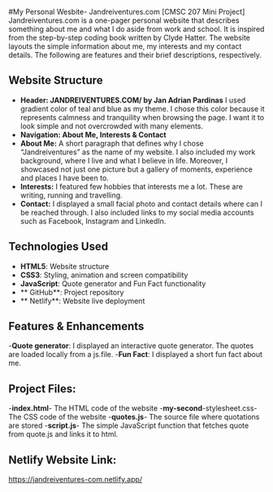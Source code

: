 #My Personal Wesbite- Jandreiventures.com [CMSC 207 Mini Project]
Jandreiventures.com is a one-pager personal website that describes something about me and what I do aside from work and school. It is inspired from the step-by-step coding book written by Clyde Hatter. The website layouts the simple information about me, my interests and my contact details. The following are features and their brief descriptions, respectively. 

## Website Structure
- **Header: JANDREIVENTURES.COM/ by Jan Adrian Pardinas**
I used gradient color of teal and blue as my theme. I chose this color because it represents calmness and tranquility when browsing the page. I want it to look simple and not overcrowded with many elements. 
- **Navigation: About Me, Interests & Contact**
- **About Me:** A short paragraph that defines why I chose “Jandreiventures” as the name of my website. I also included my work background, where I live and what I believe in life. Moreover, I showcased not just one picture but a gallery of moments, experience and places I have been to. 
- **Interests:** I featured few hobbies that interests me a lot. These are writing, running and travelling. 
- **Contact:** I displayed a small facial photo and contact details where can I be reached through. I also included links to my social media accounts such as Facebook, Instagram and LinkedIn. 

## Technologies Used
- **HTML5**: Website structure
- **CSS3**: Styling, animation and screen compatibility
- **JavaScript**: Quote generator and Fun Fact functionality
- ** GitHub**: Project repository
- ** Netlify**: Website live deployment

## Features & Enhancements
-**Quote generator**: I displayed an interactive quote generator. The quotes are loaded locally from a js.file.
-**Fun Fact**: I displayed a short fun fact about me.

## Project Files:
-**index.html**- The HTML code of the website
-**my-second**-stylesheet.css- The CSS code of the website
-**quotes.js**- The source file where quotations are stored
-**script.js**- The simple JavaScript function that fetches quote from quote.js and links it to html.

## Netlify Website Link:
https://jandreiventures-com.netlify.app/
